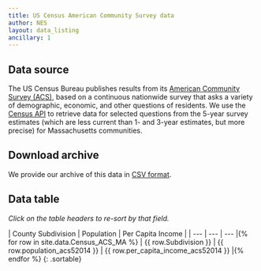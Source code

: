 ```yaml
---
title: US Census American Community Survey data
author: NES
layout: data_listing
ancillary: 1
---
```


## Data source

The US Census Bureau publishes results from its [American Community Survey (ACS)](https://www.census.gov/programs-surveys/acs/), based on a continuous nationwide survey that asks a variety of demographic, economic, and other questions of residents. We use the [Census API](https://www.google.com/search?q=census%20api) to retrieve data for selected questions from the 5-year survey estimates (which are less current than 1- and 3-year estimates, but more precise) for Massachusetts communities.

## Download archive

We provide our archive of this data in [CSV format](Census_ACS_MA.csv).

## Data table

*Click on the table headers to re-sort by that field.*

<!-- Note: need to have the for loop markup on the same line as the table rows as described here: http://stackoverflow.com/questions/35642820/jekyll-how-to-use-for-loop-to-generate-table-row-within-the-same-table-inside-m -->

| County Subdivision | Population | Per Capita Income |
| --- | --- | --- |{% for row in site.data.Census_ACS_MA %}
| {{ row.Subdivision }} | {{ row.population_acs52014 }} | {{ row.per_capita_income_acs52014 }} |{% endfor %}
{: .sortable}

